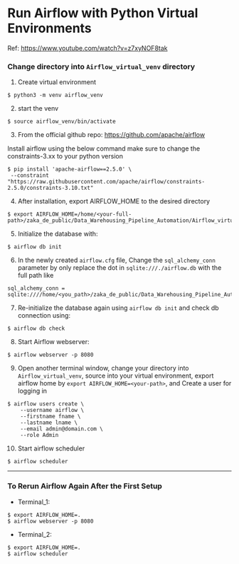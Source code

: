 # Run Airflow with Python Virtual Environments
Ref: https://www.youtube.com/watch?v=z7xyNOF8tak


### Change directory into `Airflow_virtual_venv` directory

1. Create virtual environment
```
$ python3 -m venv airflow_venv
```

2. start the venv
```
$ source airflow_venv/bin/activate
```

3. From the official github repo:
https://github.com/apache/airflow

Install airflow using the below command
make sure to change the constraints-3.xx to your python version
```
$ pip install 'apache-airflow==2.5.0' \
 --constraint "https://raw.githubusercontent.com/apache/airflow/constraints-2.5.0/constraints-3.10.txt"
 ```

4. After installation, export AIRFLOW_HOME to the desired directory
```
$ export AIRFLOW_HOME=/home/<your-full-path>/zaka_de_public/Data_Warehousing_Pipeline_Automation/Airflow_virtual_env
```

5. Initialize the database with:
```
$ airflow db init
```

6. In the newly created `airflow.cfg` file, Change the `sql_alchemy_conn` parameter by only replace the dot in `sqlite:///./airflow.db` with the full path like
```
sql_alchemy_conn = sqlite:////home/<you_path>/zaka_de_public/Data_Warehousing_Pipeline_Automation/Airflow_virtual_env/airflow.db
```


7. Re-initialize the database again using `airflow db init` and check db connection using:
```
$ airflow db check
```

8. Start Airflow webserver:
```
$ airflow webserver -p 8080
```

9. Open another terminal window, change your directory into `Airflow_virtual_venv`, source into your virtual environment, export airflow home by `export AIRFLOW_HOME=<your-path>`, and Create a user for logging in
```
$ airflow users create \
    --username airflow \
    --firstname fname \
    --lastname lname \
    --email admin@domain.com \
    --role Admin
```

10. Start airflow scheduler
```
$ airflow scheduler
```

****

### To Rerun Airflow Again After the First Setup
* Terminal_1:
```
$ export AIRFLOW_HOME=.
$ airflow webserver -p 8080
```
* Terminal_2:
```
$ export AIRFLOW_HOME=.
$ airflow scheduler
```
